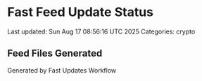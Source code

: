 # Fast Feed Update Status
Last updated: Sun Aug 17 08:56:16 UTC 2025
Categories: crypto

## Feed Files Generated

Generated by Fast Updates Workflow
